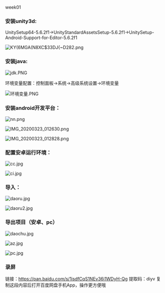 
week01

### 安装unity3d:

UnitySetup64-5.6.2f1→UnityStandardAssetsSetup-5.6.2f1→UnitySetup-Android-Support-for-Editor-5.6.2f1

![KY(6MGA(N8XC$33DJ{~D282.png](https://upload-images.jianshu.io/upload_images/9460880-046c3acd0d2d7081.png?imageMogr2/auto-orient/strip%7CimageView2/2/w/1240)


### 安装java:

![jdk.PNG](https://upload-images.jianshu.io/upload_images/9460880-dbd71f13342f048a.PNG?imageMogr2/auto-orient/strip%7CimageView2/2/w/1240)

环境变量配置：控制面板→系统→高级系统设置→环境变量

![环境变量.PNG](https://upload-images.jianshu.io/upload_images/9460880-f4e88af16aac535c.PNG?imageMogr2/auto-orient/strip%7CimageView2/2/w/1240)

### 安装android开发平台：

![nn.png](https://upload-images.jianshu.io/upload_images/9460880-12f16eda69c871eb.png?imageMogr2/auto-orient/strip%7CimageView2/2/w/1240)

![IMG_20200323_012630.png](https://upload-images.jianshu.io/upload_images/9460880-44037a69eab4d628.png?imageMogr2/auto-orient/strip%7CimageView2/2/w/1240)

![IMG_20200323_012828.png](https://upload-images.jianshu.io/upload_images/9460880-e5acd316f3a03ee8.png?imageMogr2/auto-orient/strip%7CimageView2/2/w/1240)

### 配置安卓运行环境：

![cc.jpg](https://upload-images.jianshu.io/upload_images/9460880-f503c89db6c705fe.jpg?imageMogr2/auto-orient/strip%7CimageView2/2/w/1240)

![ci.jpg](https://upload-images.jianshu.io/upload_images/9460880-089e8fb7f951d675.jpg?imageMogr2/auto-orient/strip%7CimageView2/2/w/1240)

### 导入：

![daoru.jpg](https://upload-images.jianshu.io/upload_images/9460880-f8ea8592c8180b43.jpg?imageMogr2/auto-orient/strip%7CimageView2/2/w/1240)

![daoru2.jpg](https://upload-images.jianshu.io/upload_images/9460880-fa5b6495a9b79fb6.jpg?imageMogr2/auto-orient/strip%7CimageView2/2/w/1240)

### 导出项目（安卓、pc）

![daochu.jpg](https://upload-images.jianshu.io/upload_images/9460880-3b6aceab9890a463.jpg?imageMogr2/auto-orient/strip%7CimageView2/2/w/1240)

![az.jpg](https://upload-images.jianshu.io/upload_images/9460880-4f2f8c01b1fc2a99.jpg?imageMogr2/auto-orient/strip%7CimageView2/2/w/1240)

![pc.jpg](https://upload-images.jianshu.io/upload_images/9460880-bbb0492e114afefc.jpg?imageMogr2/auto-orient/strip%7CimageView2/2/w/1240)

### 录屏
链接：https://pan.baidu.com/s/1isdfCqS1NEv36i1WDyH-Qg 
提取码：diyv 
复制这段内容后打开百度网盘手机App，操作更方便哦
